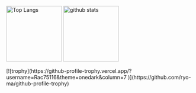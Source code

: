 <p align="left"> 
  <img alt="Top Langs" height="150px" src="https://github-readme-stats.vercel.app/api/top-langs/?username=Rac75116&layout=compact&show_icons=true&theme=onedark" />
  <img alt="github stats" height="150px" src="https://github-readme-stats.vercel.app/api?username=Rac75116&theme=onedark&show_icons=ture" />
</p>
[![trophy](https://github-profile-trophy.vercel.app/?username=Rac75116&theme=onedark&column=7
)](https://github.com/ryo-ma/github-profile-trophy)
